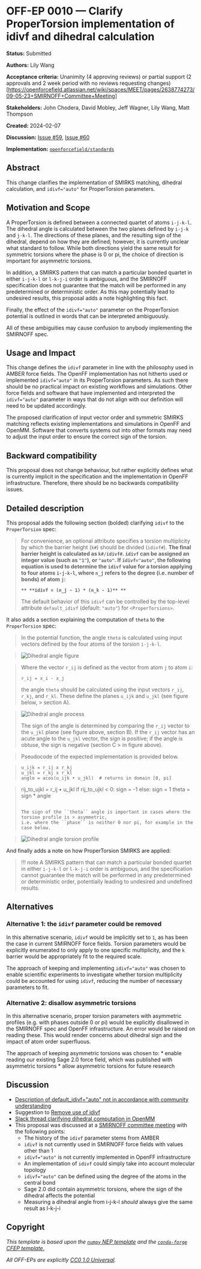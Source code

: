 # OFF-EP 0010 — Clarify ProperTorsion implementation of idivf and dihedral calculation

**Status:** Submitted

**Authors:** Lily Wang

**Acceptance criteria:** Unanimity (4 approving reviews) or partial support (2 approvals and 2 week period with no reviews requesting changes)[https://openforcefield.atlassian.net/wiki/spaces/MEET/pages/2638774273/09-05-23+SMIRNOFF+Committee+Meeting]

**Stakeholders:** John Chodera, David Mobley, Jeff Wagner, Lily Wang, Matt Thompson

**Created:** 2024-02-07

**Discussion:** [Issue #59](https://github.com/openforcefield/standards/issues/59), [Issue #60](https://github.com/openforcefield/standards/issues/60)

**Implementation:** [``openforcefield/standards``](https://github.com/openforcefield/standards)

## Abstract

This change clarifies the implementation of SMIRKS matching, dihedral calculation, and `idivf="auto"` for ProperTorsion parameters.

## Motivation and Scope

A ProperTorsion is defined between a connected quartet of atoms `i-j-k-l`. The dihedral angle is calculated between the two planes defined by `i-j-k` and `j-k-l`. The directions of these planes, and the resulting sign of the dihedral, depend on how they are defined; however, it is currently unclear what standard to follow. While both directions yield the same result for symmetric torsions where the phase is 0 or pi, the choice of direction is important for asymmetric torsions.

In addition, a SMIRKS pattern that can match a particular 
bonded quartet in either `i-j-k-l` or `l-k-j-i` order is 
ambiguous, and the SMIRNOFF specification does not 
guarantee that the match will be performed in any predetermined or deterministic order. As this may
potentially lead to undesired results, this proposal
adds a note highlighting this fact.

Finally, the effect of the `idivf="auto"` parameter on the ProperTorsion potential is outlined in words that can be interpreted ambiguously.

All of these ambiguities may cause confusion to anybody implementing the SMIRNOFF spec.

## Usage and Impact

This change defines the ``idivf`` parameter in line with the philosophy used in AMBER force fields. The OpenFF implementation has not hitherto used or implemented ``idivf="auto"`` in its ProperTorsion parameters. As such there should be no practical impact on existing workflows and simulations. Other force fields and software that have implemented and interpreted the `idivf="auto"` parameter in ways that do not align with our definition will need to be updated accordingly.

The proposed clarification of input vector order and symmetric SMIRKS matching reflects existing implementations and simulations in OpenFF and OpenMM. Software that converts systems out into other formats may need to adjust the input order to ensure the correct sign of the torsion.

## Backward compatibility

This proposal does not change behaviour, but rather explicitly defines what is currently implicit in the
specification and the implementation in OpenFF infrastructure.
Therefore, there should be no backwards compatibility issues.

## Detailed description

This proposal adds the following section (bolded) clarifying ``idivf`` to the ``ProperTorsion`` spec:

> For convenience, an optional attribute specifies a torsion multiplicity by which the barrier height (``k#``) should be divided (`idivf#`). **The final barrier height is calculated as ``k#/idivf#``. ``idivf`` can be assigned an integer value (such as `"1"`), or `"auto"`. If `idivf="auto"`, the following equation is used to determine the ``idivf`` value for a torsion applying to four atoms `i-j-k-l`, where ``n_j`` refers to the degree (i.e. number of bonds) of atom `j`:**
> 
> **```**
> **idivf = (n_j - 1) * (n_k - 1)**
> **```**
> 
> The default behavior of this ``idivf`` can be controlled by the top-level attribute `default_idivf` (default: `"auto"`) for `<ProperTorsions>`.

It also adds a section explaining the computation of ``theta`` to the ``ProperTorsion`` spec:

> In the potential function, the angle ``theta`` is calculated using input vectors
> defined by the four atoms of the torsion `i-j-k-l`.

> ![Dihedral angle figure](figures/dihedral-angle-summary.png)

> Where the vector ``r_ij`` is defined as the vector from atom `j` to atom `i`:
> ```
> r_ij = x_i - x_j
> ```
> the angle ``theta`` should be calculated using the input vectors ``r_ij``, ``r_kj``, and ``r_kl``. These define the planes ``u_ijk`` and ``u_jkl`` (see figure below, > section A).

> ![Dihedral angle process](figures/dihedral-angle-process.png)
> 
> The sign of the angle is determined by comparing the `r_ij` vector to the `u_jkl` plane (see figure above, section B). If the `r_ij` vector has an acute angle to the ``u_jkl`` vector, the sign is positive; if the angle is obtuse, the sign is negative (section C > in figure above).

> Pseudocode of the expected implementation is provided below.

> ```
> u_ijk = r_ij x r_kj
> u_jkl = r_kj x r_kl
> angle = acos(u_ijk • u_jkl)  # returns in domain [0, pi]

> rij_to_ujkl = r_ij • u_jkl
> if rij_to_ujkl < 0:
>     sign = -1
> else:
>     sign = 1
> theta = sign * angle
> ```
> 
> The sign of the ``theta`` angle is important in cases where the torsion profile is > asymmetric,
> i.e. where the ``phase`` is neither 0 nor pi, for example in the case below.

> ![Dihedral angle torsion profile](figures/dihedral-torsion-profile.png)


And finally adds a note on how ProperTorsion SMIRKS are applied:

> !!! note
>     A SMIRKS pattern that can match a particular bonded 
>     quartet in either `i-j-k-l` or `l-k-j-i` order is 
>     ambiguous, and the specification cannot guarantee the 
>     match will be performed in any predetermined or 
>     deterministic order, potentially leading to undesired 
>     and undefined results.

## Alternatives

### Alternative 1: the `idivf` parameter could be removed

In this alternative scenario, `idivf` would be implicitly set to `1`, as has been the case
in current SMIRNOFF force fields. Torsion parameters would be explicitly enumerated
to only apply to one specific multiplicity, and the `k` barrier would be appropriately fit
to the required scale.

The approach of keeping and implementing `idivf="auto"` was chosen to enable scientific
experiments to investigate whether torsion multiplicity could be accounted for using `idivf`,
reducing the number of necessary parameters to fit.

### Alternative 2: disallow asymmetric torsions

In this alternative scenario, proper torsion parameters with asymmetric profiles
(e.g. with phases outside 0 or pi) would be explicitly disallowed in the SMIRNOFF spec
and OpenFF infrastructure. An error would be raised on reading these. This would render concerns about dihedral sign and the impact of atom order superfluous.

The approach of keeping asymmetric torsions was chosen to:
    * enable reading our existing Sage 2.0 force field, which was published with asymmetric torsions
    * allow asymmetric torsions for future research

## Discussion

- [Description of default_idivf="auto" not in accordance with community understanding](https://github.com/openforcefield/standards/issues/60)
- Suggestion to [Remove use of idivf](https://github.com/openforcefield/standards/issues/59)
- [Slack thread clarifying dihedral computation in OpenMM](https://openforcefieldgroup.slack.com/archives/C4VHEFXS5/p1707080215101849)
- This proposal was discussed at a [SMIRNOFF committee meeting](https://openforcefield.atlassian.net/wiki/spaces/MEET/pages/2730000385/02-06-24+SMIRNOFF+Committee+Meeting) with the following points:
    - The history of the `idivf` parameter stems from AMBER
    - `idivf` is not currently used in SMIRNOFF force fields with values other than 1
    - `idivf="auto"` is not currently implemented in OpenFF infrastructure
    - An implementation of `idivf` could simply take into account molecular topology
    - `idivf="auto"` can be defined using the degree of the atoms in the central bond
    - Sage 2.0 did contain asymmetric torsions, where the sign of the dihedral affects the potential
    - Measuring a dihedral angle from i-j-k-l *should* always give the same result as l-k-j-i 

## Copyright

*This template is based upon the [``numpy`` NEP template](
https://github.com/numpy/numpy/blob/master/doc/neps/nep-template.rst) and the
[``conda-forge`` CFEP template.](https://github.com/conda-forge/cfep/blob/master/cfep-00.md)*

*All OFF-EPs are explicitly [CC0 1.0 Universal](https://creativecommons.org/publicdomain/zero/1.0/).*
